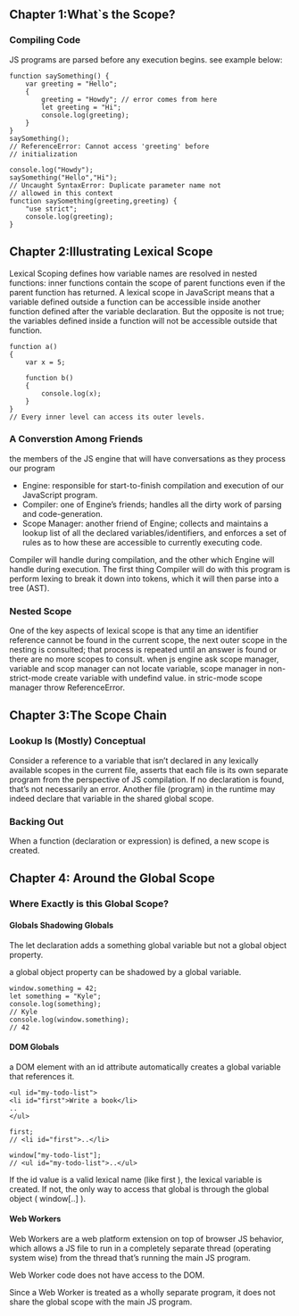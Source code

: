 ## Chapter 1:What`s the Scope?

### Compiling Code

JS programs are parsed before any execution begins. see example below:

```
function saySomething() {
    var greeting = "Hello";
    {
        greeting = "Howdy"; // error comes from here
        let greeting = "Hi";
        console.log(greeting);
    }
}
saySomething();
// ReferenceError: Cannot access 'greeting' before
// initialization
```

```
console.log("Howdy");
saySomething("Hello","Hi");
// Uncaught SyntaxError: Duplicate parameter name not
// allowed in this context
function saySomething(greeting,greeting) {
    "use strict";
    console.log(greeting);
}
```

## Chapter 2:Illustrating Lexical Scope

Lexical Scoping defines how variable names are resolved in nested functions: inner functions contain the scope of parent functions even if the parent function has returned.
A lexical scope in JavaScript means that a variable defined outside a function can be accessible inside another function defined after the variable declaration. But the opposite is not true; the variables defined inside a function will not be accessible outside that function.

```
function a()
{
    var x = 5;

    function b()
    {
        console.log(x);
    }
}
// Every inner level can access its outer levels.
```

### A Converstion Among Friends

the members of the JS engine that will have conversations as they process our program

- Engine: responsible for start-to-finish compilation and execution of our JavaScript program.
- Compiler: one of Engine’s friends; handles all the dirty work of parsing and code-generation.
- Scope Manager: another friend of Engine; collects and maintains a lookup list of all the declared variables/identifiers, and enforces a set of rules as to how these are accessible to currently executing code.

Compiler will handle during compilation, and the other which Engine will handle during execution.
The first thing Compiler will do with this program is perform lexing to break it down into tokens, which it will then parse into a tree (AST).

### Nested Scope

One of the key aspects of lexical scope is that any time an identifier reference cannot be found in the current scope, the next outer scope in the nesting is consulted; that process is repeated until an answer is found or there are no more scopes to consult.
when js engine ask scope manager, variable and scop manager can not locate variable, scope manager in non-strict-mode create variable with undefind value. in stric-mode scope manager throw ReferenceError.

## Chapter 3:The Scope Chain

### Lookup Is (Mostly) Conceptual

Consider a reference to a variable that isn’t declared in any lexically available scopes in the current file, asserts that each file is its own separate program from the perspective of JS compilation. If no declaration is found, that’s not necessarily an error. Another file (program) in the runtime may indeed declare that variable in the shared global scope.

### Backing Out

When a function (declaration or expression) is defined, a new scope is created.

## Chapter 4: Around the Global Scope

### Where Exactly is this Global Scope?

#### Globals Shadowing Globals

The let declaration adds a something global variable but not a global object property.

a global object property can be shadowed by a global variable.

```
window.something = 42;
let something = "Kyle";
console.log(something);
// Kyle
console.log(window.something);
// 42
```

#### DOM Globals

a DOM element with an id attribute automatically creates a global variable that references it.

```
<ul id="my-todo-list">
<li id="first">Write a book</li>
..
</ul>
```

```
first;
// <li id="first">..</li>

window["my-todo-list"];
// <ul id="my-todo-list">..</ul>
```

If the id value is a valid lexical name (like first ), the lexical variable is created. If not, the only way to access that global is through the global object ( window[..] ).

#### Web Workers

Web Workers are a web platform extension on top of browser JS behavior, which allows a JS file to run in a completely separate thread (operating system wise) from the thread that’s running the main JS program.

Web Worker code does not have access to the DOM.

Since a Web Worker is treated as a wholly separate program, it does not share the global scope with the main JS program.
